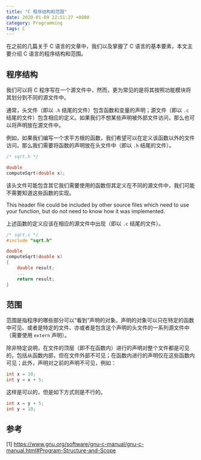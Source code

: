 ```yaml
---
title: "C 程序结构和范围"
date: 2020-01-09 22:51:27 +0800
category: Programming
tags: C
---
```


在之前的几篇关于 C 语言的文章中，我们以及掌握了 C 语言的基本要素，本文主要介绍 C 语言的程序结构和范围。

<!-- more -->

## 程序结构

我们可以将 C 程序写在一个源文件中，然而，更为常见的是将其按照功能模块将其划分到不同的源文件中。

通常，头文件（即以 `.h` 结尾的文件）包含函数和变量的声明；源文件（即以 `.c` 结尾的文件）包含相应的定义。如果我们不想某些声明被外部文件访问，那么也可以将声明放在源文件中。

例如，如果我们编写一个求平方根的函数，我们希望可以在定义该函数以外的文件访问，那么我们需要将函数的声明放在头文件中（即以 `.h` 结尾的文件）。

``` C
/* sqrt.h */

double
computeSqrt(double x);
```

该头文件可能包含其它我们需要使用的函数但其定义在不同的源文件中，我们可能不需要知道这些函数的实现。

This header file could be included by other source files which need to use your function, but do not need to know how it was implemented.

上述函数的定义应该在相应的源文件中出现（即以 `.c` 结尾的文件）。

``` C
/* sqrt.c */
#include "sqrt.h"

double
computeSqrt(double x)
{
    double result;
    ...
    return result;
}
```

## 范围

范围是指程序的哪些部分可以“看到”声明的对象。声明的对象可以只在特定的函数中可见、或者是特定的文件、亦或者是包含这个声明的头文件的一系列源文件中（需要使用 `extern` 声明）。

除非特定说明，在文件的顶层（即不在函数内）进行的声明对整个文件都是可见的，包括从函数内部，但在文件外部不可见；在函数内进行的声明仅在这些函数内可见；此外，声明对之前的声明不可见，例如：

``` C
int x = 10;
int y = x + 5;
```

这样是可以的，但是如下方式则是不行的。

``` C
int x = y + 5;
int y = 10;
```

## 参考

[1] https://www.gnu.org/software/gnu-c-manual/gnu-c-manual.html#Program-Structure-and-Scope